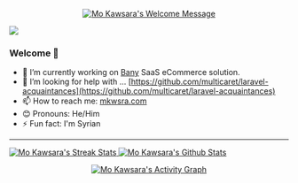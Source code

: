 <p align="center">
	<a href="http://mkwsra.com">
		<img alt="Mo Kawsara's Welcome Message"
			 src="https://readme-typing-svg.herokuapp.com/?lines=👋+Hey+I+am+Mo&center=true&width=450&height=55">
	</a>
</p>

![](https://komarev.com/ghpvc/?username=mkwsra)

### Welcome 🤩


- 🔭 I’m currently working on [Bany](https://trybany.com/) SaaS eCommerce solution.
- 🤔 I’m looking for help with ... [https://github.com/multicaret/laravel-acquaintances](https://github.com/multicaret/laravel-acquaintances)
- 📫 How to reach me: [mkwsra.com](https://mkwsra.com)
- 😊 Pronouns: He/Him
- ⚡ Fun fact: I'm Syrian


<!--
**mkwsra/mkwsra** is a ✨ _special_ ✨ repository because its `README.md` (this file) appears on your GitHub profile.

Here are some ideas to get you started:

- 🔭 I’m currently working on ...
- 🌱 I’m currently learning ...
- 👯 I’m looking to collaborate on ...
- 🤔 I’m looking for help with ...
- 💬 Ask me about ...
- 📫 How to reach me: ...
- 😄 Pronouns: ...
- ⚡ Fun fact: ...
-->


---


<!-- ![GitHub stats](https://github-readme-stats.vercel.app/api?username=mkwsra&include_all_commits=true&count_private=true&show_icons=true) -->




<!-- <p align="center"> -->
<a href="http://mkwsra.com">
  <img alt="Mo Kawsara's Streak Stats"
     src="https://github-readme-streak-stats.herokuapp.com/?user=mkwsra&theme=black-ice&hide_border=true&stroke=0000&background=0D1117&ring=60D9FA&fire=60D9FA&currStreakLabel=60D9FA"/>
</a>
<a href="http://mkwsra.com">
  <img alt="Mo Kawsara's Github Stats"
     src="https://denvercoder1-github-readme-stats.vercel.app/api?username=mkwsra&show_icons=true&count_private=true&theme=react&hide_border=true&bg_color=0D1117"/>
</a>
<!-- </p> -->

<p align="center">
	<a href="http://mkwsra.com">
		<img alt="Mo Kawsara's Activity Graph"
			 src="https://activity-graph.herokuapp.com/graph?username=mkwsra&bg_color=0D1117&color=5BCDEC&line=5BCDEC&point=FFFFFF&hide_border=true"/>
	</a>
</p>
